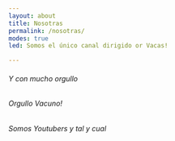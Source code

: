 ```yaml
---
layout: about
title: Nosotras
permalink: /nosotras/
modes: true
led: Somos el único canal dirigido or Vacas!

---
```


###### Y con mucho orgullo

###### Orgullo Vacuno!

###### Somos Youtubers y tal y cual

